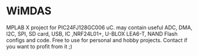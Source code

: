 # WiMDAS
MPLAB X project for PIC24FJ128GC006 uC. may contain useful ADC, DMA, I2C, SPI, SD card, USB, IC ,NRF24L01+, U-BLOX LEA6-T, NAND Flash configs and code. Free to use for personal and hobby projects. Contact if you want to profit from it ;)
